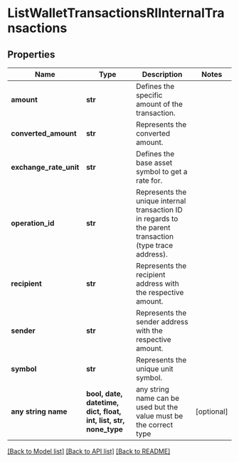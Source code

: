 # ListWalletTransactionsRIInternalTransactions


## Properties
Name | Type | Description | Notes
------------ | ------------- | ------------- | -------------
**amount** | **str** | Defines the specific amount of the transaction. | 
**converted_amount** | **str** | Represents the converted amount. | 
**exchange_rate_unit** | **str** | Defines the base asset symbol to get a rate for. | 
**operation_id** | **str** | Represents the unique internal transaction ID in regards to the parent transaction (type trace address). | 
**recipient** | **str** | Represents the recipient address with the respective amount. | 
**sender** | **str** | Represents the sender address with the respective amount. | 
**symbol** | **str** | Represents the unique unit symbol. | 
**any string name** | **bool, date, datetime, dict, float, int, list, str, none_type** | any string name can be used but the value must be the correct type | [optional]

[[Back to Model list]](../README.md#documentation-for-models) [[Back to API list]](../README.md#documentation-for-api-endpoints) [[Back to README]](../README.md)


